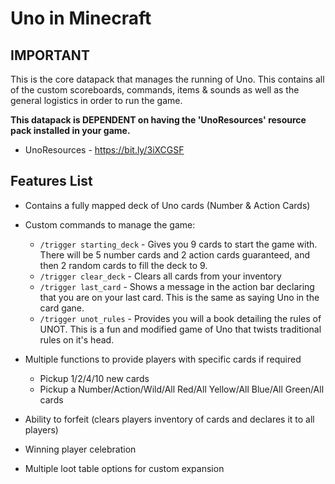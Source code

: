# Uno in Minecraft

## **IMPORTANT**

This is the core datapack that manages the running of Uno. This contains all of the custom scoreboards, commands, items & sounds as well as the general logistics in order to run the game.

**This datapack is DEPENDENT on having the 'UnoResources' resource pack installed in your game.**
- UnoResources - https://bit.ly/3iXCGSF 

## **Features List**

 - Contains a fully mapped deck of Uno cards (Number & Action Cards)

 - Custom commands to manage the game:
    - `/trigger starting_deck` - Gives you 9 cards to start the game with. There will be 5 number cards and 2 action cards guaranteed, and then 2 random cards to fill the deck to 9.
    - `/trigger clear_deck` - Clears all cards from your inventory
    - `/trigger last_card` - Shows a message in the action bar declaring that you are on your last card. This is the same as saying Uno in the card gane.
    - `/trigger unot_rules` - Provides you will a book detailing the rules of UNOT. This is a fun and modified game of Uno that twists traditional rules on it's head.
    
 - Multiple functions to provide players with specific cards if required
    - Pickup 1/2/4/10 new cards
    - Pickup a Number/Action/Wild/All Red/All Yellow/All Blue/All Green/All cards
    
 - Ability to forfeit (clears players inventory of cards and declares it to all players)
 
 - Winning player celebration
 
 - Multiple loot table options for custom expansion

